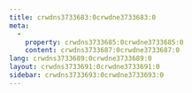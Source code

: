 ```yaml
---
title: crwdns3733683:0crwdne3733683:0
meta:
  - 
    property: crwdns3733685:0crwdne3733685:0
    content: crwdns3733687:0crwdne3733687:0
lang: crwdns3733689:0crwdne3733689:0
layout: crwdns3733691:0crwdne3733691:0
sidebar: crwdns3733693:0crwdne3733693:0
---
```


<HomePage/>